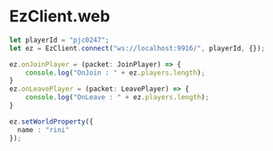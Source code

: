 EzClient.web
====


```typescript
let playerId = "pjc0247";
let ez = EzClient.connect("ws://localhost:9916/", playerId, {});
```

```typescript
ez.onJoinPlayer = (packet: JoinPlayer) => {
    console.log("OnJoin : " + ez.players.length);
}
ez.onLeavePlayer = (packet: LeavePlayer) => {
    console.log("OnLeave : " + ez.players.length);
}
```

```typescript
ez.setWorldProperty({
  name : "rini"
});
```
